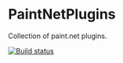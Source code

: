 # PaintNetPlugins

Collection of paint.net plugins.

[![Build status](https://ci.appveyor.com/api/projects/status/3lf1u1v5o09mubye/branch/master?svg=true)](https://ci.appveyor.com/project/alexandre-lecoq/paintnetplugins/branch/master)
